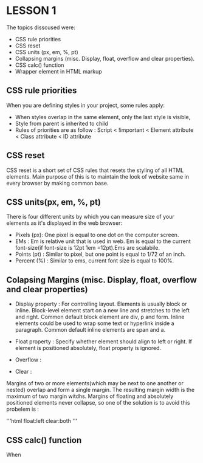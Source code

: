 LESSON 1
========

The topics disscused were:
- CSS rule priorities
- CSS reset
- CSS units (px, em, %, pt)
- Collapsing margins (misc. Display, float, overflow and clear properties).
- CSS calc() function
- Wrapper element in HTML markup

CSS rule priorities
-------------------

When you are defining styles in your project, some rules apply:
- When styles overlap in the same element, only the last style is visible,
- Style from parent is inherited to child
- Rules of priorities are as follow : Script < !important < Element attribute < Class attribute < ID attribute

CSS reset
---------

CSS reset is a short set of CSS rules that resets the styling of all HTML elements. Main purpose of this is to maintain the look of website same in every browser by making common base.

CSS units(px, em, %, pt)
------------------------

There is four different units by which you can measure size of your elements as it's displayed in the web browser:

- Pixels (px): One pixel is equal to one dot on the computer screen.
- EMs : Em is relative unit that is used in web. Em is equal to the current font-size(if font-size is 12pt 1em =12pt).Ems are scalabile.
- Points (pt) : Similar to pixel, but one point is equal to 1/72 of an inch.
- Percent (%) : Similar to ems, current font size is equal to 100%.

Colapsing Margins (misc. Display, float, overflow and clear properties)
-----------------------------------------------------------------------

- Display property : For controlling layout. Elements is usually block or inline. Block-level element start on a new line and stretches to the left and right. Common default block element are div, p and form.
  Inline elements could be used to wrap some text or hyperlink inside a paragraph. Common default inline elements are span and a.

- Float property : Specify whether element should align to left or right. If element is positioned absolutely, float property is ignored.
 
- Overflow :

- Clear : 

Margins of two or more elements(which may be next to one another or nested) overlap and form a single margin. The resulting margin width is the maximum of two margin witdhs. Margins of floating and absolutely
positioned elements never collapse, so one of the solution is to avoid this probelem is : 

'''html
float:left
clear:both
'''

CSS calc() function
-------------------

When  